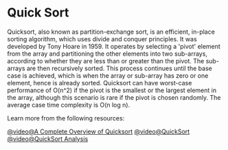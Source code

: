 # Quick Sort

Quicksort, also known as partition-exchange sort, is an efficient, in-place sorting algorithm, which uses divide and conquer principles. It was developed by Tony Hoare in 1959. It operates by selecting a 'pivot' element from the array and partitioning the other elements into two sub-arrays, according to whether they are less than or greater than the pivot. The sub-arrays are then recursively sorted. This process continues until the base case is achieved, which is when the array or sub-array has zero or one element, hence is already sorted. Quicksort can have worst-case performance of O(n^2) if the pivot is the smallest or the largest element in the array, although this scenario is rare if the pivot is chosen randomly. The average case time complexity is O(n log n).

Learn more from the following resources:

[@video@A Complete Overview of Quicksort](https://www.youtube.com/watch?v=0SkOjNaO1XY)
[@video@QuickSort](https://www.youtube.com/watch?v=7h1s2SojIRw)
[@video@QuickSort Analysis](https://www.youtube.com/watch?v=-qOVVRIZzao)
